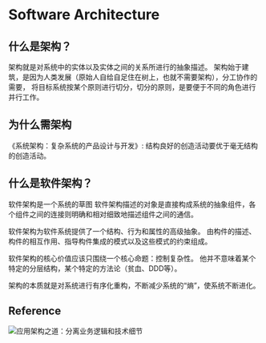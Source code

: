 # Software Architecture

## 什么是架构？

架构就是对系统中的实体以及实体之间的关系所进行的抽象描述。
架构始于建筑，是因为人类发展（原始人自给自足住在树上，也就不需要架构），分工协作的需要，
将目标系统按某个原则进行切分，切分的原则，是要便于不同的角色进行并行工作。

## 为什么需架构
《系统架构：复杂系统的产品设计与开发》: 结构良好的创造活动要优于毫无结构的创造活动。

## 什么是软件架构？
软件架构是一个系统的草图
    软件架构描述的对象是直接构成系统的抽象组件，各个组件之间的连接则明确和相对细致地描述组件之间的通信。

软件架构为软件系统提供了一个结构、行为和属性的高级抽象。
    由构件的描述、构件的相互作用、指导构件集成的模式以及这些模式的约束组成。

软件架构的核心价值应该只围绕一个核心命题：控制复杂性。
    他并不意味着某个特定的分层结构，某个特定的方法论（贫血、DDD等）。

架构的本质就是对系统进行有序化重构，不断减少系统的“熵”，使系统不断进化。


## Reference
![应用架构之道：分离业务逻辑和技术细节](https://blog.csdn.net/significantfrank/article/details/94593620)

